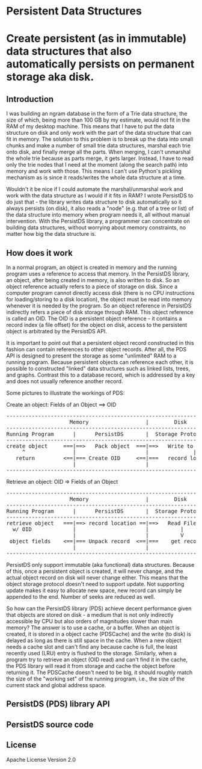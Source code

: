 Persistent Data Structures
==========================

# Create persistent (as in immutable) data structures that also automatically persists on permanent storage aka disk.

## Introduction

I was building an ngram database in the form of a Trie data structure,
the size of which, being more than 100 GB by my estimate, would not
fit in the RAM of my desktop machine. This means that I have to put
the data structure on disk and only work with the part of the data
structure that can fit in memory. The solution to this problem is to
break up the data into small chunks and make a number of small trie
data structures, marshal each trie onto disk, and finally merge all the
parts. When merging, I can't unmarshal the whole trie because as parts
merge, it gets larger. Instead, I have to read only the trie nodes
that I need at the moment (along the search path) into memory and work
with those. This means I can't use Python's pickling mechanism as is
since it reads/writes the whole data structure at a time.

Wouldn't it be nice if I could automate the marshal/unmarshal work and
work with the data structure as I would if it fits in RAM? I wrote
PersistDS to do just that - the library writes data structure to disk
automatically so it always persists (on disk), it also reads a "node"
(e.g. that of a tree or list) of the data structure into memory when
program needs it, all without manual intervention. With the PersistDS
library, a programmer can concentrate on building data structures,
without worrying about memory constraints, no matter how big the data
structure is.

## How does it work

In a normal program, an object is created in memory and the running
program uses a reference to access that memory. In the PersistDS
library, an object, after being created in memory, is also written to
disk. So an object reference actually refers to a piece of storage on
disk. Since a computer program cannot directly access disk (there is
no CPU instructions for loading/storing to a disk location), the
object must be read into memory whenever it is needed by the
program. So an object reference in PersistDS indirectly refers a piece
of disk storage through RAM. This object reference is called an
OID. The OID is a persistent object reference - it contains a record
index (a file offset) for the object on disk, access to the persistent
object is arbitrated by the PersistDS API.

It is important to point out that a persistent object record
constructed in this fashion can contain references to other object
records. After all, the PDS API is designed to present the storage as
some "unlimited" RAM to a running program. Because persistent objects
can reference each other, it is possible to constructed "linked" data
structures such as linked lists, trees, and graphs. Contrast this to a
database record, which is addressed by a key and does not usually
reference another record.

Some pictures to illustrate the workings of PDS:

Create an object:  Fields of an Object ==> OID
<pre>
--------------------------------------------------------------------------
                    Memory                  |        Disk
--------------------------------------------------------------------------
Running Program      |      PersistDS       |  Storage Protocol(e.g. File)
--------------------------------------------------------------------------
create object     ===|==>   Pack object  ===|==>   Write to File
     ^               |                      |              |
   return         <==|=== Create OID     <==|===   record location
                     |                      |
--------------------------------------------------------------------------
</pre>
Retrieve an object:  OID => Fields of an Object
<pre>
--------------------------------------------------------------------------
                    Memory                  |        Disk
--------------------------------------------------------------------------
Running Program      |      PersistDS       |  Storage Protocol(e.g. File)
--------------------------------------------------------------------------
retrieve object   ===|==> record location ==|==>   Read File
  w/ OID             |                      |          |
                     |                      |          V
 object fields    <==|=== Unpack record  <==|===    get record
                     |                      |
--------------------------------------------------------------------------
</pre>
PersistDS only support immutable (aka functional) data
structures. Because of this, once a persistent object is created, it
will never change, and the actual object record on disk will never
change either. This means that the object storage protocol doesn't
need to support update. Not supporting update makes it easy to
allocate new space, new record can simply be appended to the
end. Number of seeks are reduced as well.

So how can the PersistDS library (PDS) achieve decent performance
given that objects are stored on disk - a medium that is not only
indirectly accessible by CPU but also orders of magnitudes slower than
main memory? The answer is to use a cache, or a buffer. When an object
is created, it is stored in a object cache (PDSCache) and the write
(to disk) is delayed as long as there is still space in the
cache. When a new object needs a cache slot and can't find any because
cache is full, the least recently used (LRU) entry is flushed to the
storage. Similarly, when a program try to retrieve an object (OID
read) and can't find it in the cache, the PDS library will read it
from storage and cache the object before returning it. The PDSCache
doesn't need to be big, it should roughly match the size of the
"working set" of the running program, i.e., the size of the current
stack and global address space.

## PersistDS (PDS) library API

## PersistDS source code
 
## License
Apache License Version 2.0
